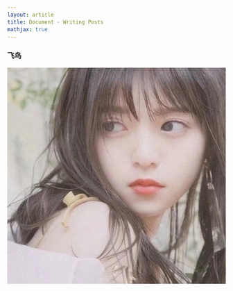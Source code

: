 ```yaml
---
layout: article
title: Document - Writing Posts
mathjax: true
---
```


### 飞鸟

![image-20230522191039381](2023-05-22-about-FeiNiao.assets/image-20230522191039381.png)
